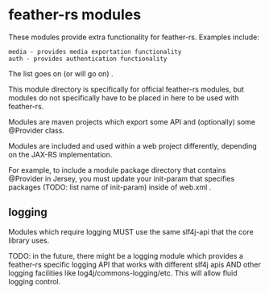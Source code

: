 # feather-rs modules #

These modules provide extra functionality for
feather-rs. Examples include:

	media - provides media exportation functionality
	auth - provides authentication functionality

The list goes on (or will go on) .

This module directory is specifically for official feather-rs modules, but
modules do not specifically have to be placed in here to be used with feather-rs.

Modules are maven projects which export some API and (optionally) some @Provider 
class.

Modules are included and used within a web project differently, depending on the JAX-RS implementation.

For example, to include a module package directory that contains @Provider in Jersey, you
must update your init-param that specifies packages (TODO: list name of init-param) inside
of web.xml .

## logging ##

Modules which require logging MUST use the same slf4j-api that the core library
uses.

TODO: in the future, there might be a logging module which provides a feather-rs
specific logging API that works with different slf4j apis AND other logging
facilities like log4j/commons-logging/etc. This will allow fluid
logging control.

